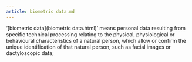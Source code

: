 ```yaml
---
article: biometric data.md
---
```


‘[biometric data](biometric data.html)’ means personal data resulting from specific technical processing relating to the physical, physiological or behavioural characteristics of a natural person, which allow or confirm the unique identification of that natural person, such as facial images or dactyloscopic data;